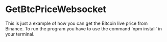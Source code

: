# GetBtcPriceWebsocket
This is just a example of how you can get the Bitcoin live price from Binance.
To run the program you have to use the command 'npm install' in your terminal.
